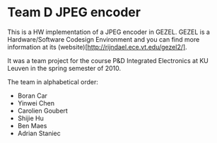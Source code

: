 # Team D JPEG encoder

This is a HW implementation of a JPEG encoder in GEZEL. GEZEL is a
Hardware/Software Codesign Environment and you can find more information
at its (website)[http://rijndael.ece.vt.edu/gezel2/].

It was a team project for the course P&D Integrated Electronics at KU Leuven in
the spring semester of 2010.

The team in alphabetical order:
- Boran Car
- Yinwei Chen
- Carolien Goubert
- Shijie Hu
- Ben Maes
- Adrian Staniec
